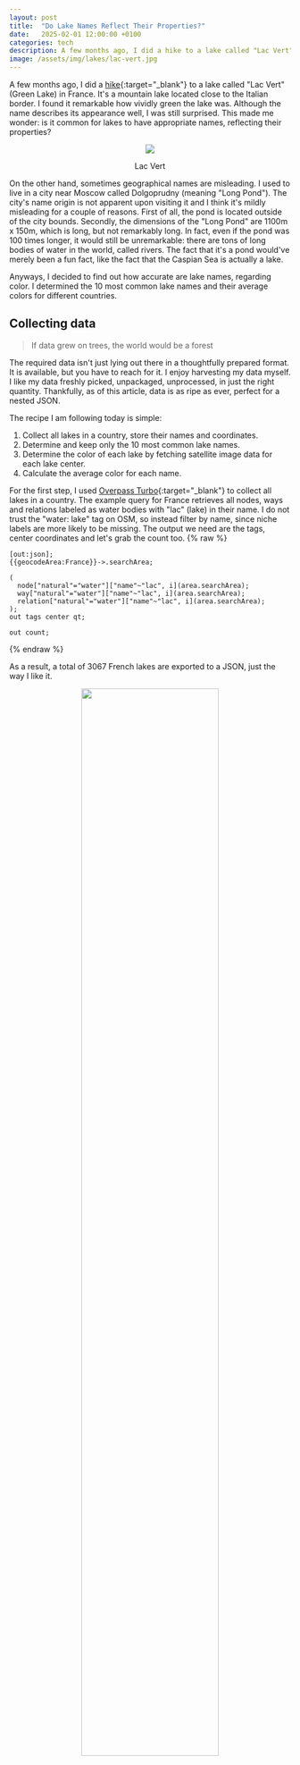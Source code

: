 ```yaml
---
layout: post
title:  "Do Lake Names Reflect Their Properties?"
date:   2025-02-01 12:00:00 +0100
categories: tech
description: A few months ago, I did a hike to a lake called "Lac Vert" (Green Lake) in France. It's a mountain lake located close to the Italian border. I found it remarkable how vividly green the lake was. Although the name describes its appearance well, I was still surprised.
image: /assets/img/lakes/lac-vert.jpg
---
```


<style>
    .color-block {
        width: 100%;
        min-width: 32px;
        height: 32px;
        display: block;
        text-align: center;
        line-height: 32px;
        margin: 0 auto;
    }

    td {
        padding: 6px 12px !important;
    }
</style>

A few months ago, I did a [hike](/travel/2024/lac-vert){:target="_blank"} to a lake called "Lac Vert" (Green Lake) in France. It's a mountain lake located close to the Italian border. I found it remarkable how vividly green the lake was. Although the name describes its appearance well, I was still surprised. This made me wonder: is it common for lakes to have appropriate names, reflecting their properties?

<center>
    <img src="/assets/img/lakes/lac-vert.jpg" />
    <p class="image-label">Lac Vert</p>
</center>

On the other hand, sometimes geographical names are misleading. I used to live in a city near Moscow called Dolgoprudny (meaning "Long Pond"). The city's name origin is not apparent upon visiting it and I think it's mildly misleading for a couple of reasons. First of all, the pond is located outside of the city bounds. Secondly, the dimensions of the "Long Pond" are 1100m x 150m, which is long, but not remarkably long. In fact, even if the pond was 100 times longer, it would still be unremarkable: there are tons of long bodies of water in the world, called rivers. The fact that it's a pond would've merely been a fun fact, like the fact that the Caspian Sea is actually a lake.

Anyways, I decided to find out how accurate are lake names, regarding color. I determined the 10 most common lake names and their average colors for different countries.

## Collecting data
> If data grew on trees, the world would be a forest

The required data isn't just lying out there in a thoughtfully prepared format. It is available, but you have to reach for it. I enjoy harvesting my data myself. I like my data freshly picked, unpackaged, unprocessed, in just the right quantity. Thankfully, as of this article, data is as ripe as ever, perfect for a nested JSON.

The recipe I am following today is simple:
1. Collect all lakes in a country, store their names and coordinates.
2. Determine and keep only the 10 most common lake names.
3. Determine the color of each lake by fetching satellite image data for each lake center.
4. Calculate the average color for each name.

For the first step, I used [Overpass Turbo](https://overpass-turbo.eu/){:target="_blank"} to collect all lakes in a country. The example query for France retrieves all nodes, ways and relations labeled as water bodies with "lac" (lake) in their name. I do not trust the "water: lake" tag on OSM, so instead filter by name, since niche labels are more likely to be missing. The output we need are the tags, center coordinates and let's grab the count too.
{% raw %}
```
[out:json];
{{geocodeArea:France}}->.searchArea;

(
  node["natural"="water"]["name"~"lac", i](area.searchArea);
  way["natural"="water"]["name"~"lac", i](area.searchArea);
  relation["natural"="water"]["name"~"lac", i](area.searchArea);
);
out tags center qt;

out count;
```
{% endraw %}

As a result, a total of 3067 French lakes are exported to a JSON, just the way I like it. 

<center>
    <img src="/assets/img/lakes/fr-lakes.png" style="width: 70%;" />
    <p class="image-label">Lakes of France</p>
</center>

For the next steps, I pull out my favourite and conviently appropriate tool, which is part of my everyday carry: TypeScript (I stopped using JS after a violent incident with a NaN). Determining the 10 most common lake names is straightforward, but what about the color? I decided to tackle it with the MapBox API, since it has a reasonable free tier. I fetched the satellite image tile for the zoomed-in region of each lake center and read a single pixel at the center of the tile, which should give us an idea of the lake's color. I'm not going to describe the [code](https://github.com/IvanLudvig/lake-colors){:target="_blank"} here, since all software developers become tired of seeing array manipulations even before starting their career while grinding leetcode, and they become tired of figuring out APIs and doing clumsy data transformations after. And everone else just doesn't care. Personally, I'm here for the lakes.

## Analysis

> At night all lakes are black

I determined the colors of all the 10 most common lake names, not only color-related ones. Thus, the expected column is accurate only for color-named lakes, being based on a naive interpretation of the name. For the rest, it provides a reference symbol to ease understanding.

#### France

| Name | Count | Expected | Average Color |
|:-------|:-----:|:-----:|:-----:|
| Noir (Black) | 41 | <span class="color-block" style="background-color: #000;"></span> | <span class="color-block" style="background-color: rgb(46,60,61);"></span> |
| Bleu (Blue) | 30 | <span class="color-block" style="background-color: rgb(100,150,200);"></span> | <span class="color-block" style="background-color: rgb(62,79,80);"></span> |
| Blanc (White) | 23 | <span class="color-block" style="background-color: #fff;"></span> | <span class="color-block" style="background-color: rgb(63,83,83);"></span> |
| Vert (Green) | 21 | <span class="color-block" style="background-color: rgb(50,150,50);"></span> | <span class="color-block" style="background-color: rgb(63,84,82);"></span> |
| Grand (Large) | 17 | <span style="font-size: 20px">LAC</span> | <span class="color-block" style="background-color: rgb(77,93,84);"></span> |
| Petit (Small) | 17 | <span style="font-size: 12px">lac</span> | <span class="color-block" style="background-color: rgb(61,77,76);"></span> |
| Rond (Round) | 12 | <span style="font-size: 20px">O</span> | <span class="color-block" style="background-color: rgb(49,61,64);"></span> |
| Grande Tempête (Great Storm) | 11 | <span>~~~</span> | <span class="color-block" style="background-color: rgb(94,105,112);"></span> |
| Long (Long) | 9 | <span>---------</span> | <span class="color-block" style="background-color: rgb(58,71,78);"></span> |
| Giaset | 9 | <span>?</span> | <span class="color-block" style="background-color: rgb(74,76,69);"></span> |

Four of the 10 most common lake names are related to a color. Black lakes are a little bit darker than other lakes. Blue, white and green lakes are not distinguishable from each other at all. All the lakes have a light-blue-greyish tint. 

#### Italy

| Name | Count | Expected | Average Color |
|:-------|:-----:|:-----:|:-----:|
| Nero (Black) | 42 | <span class="color-block" style="background-color: #000;"></span> | <span class="color-block" style="background-color: rgb(48,61,54);"></span> |
| Verde (Green) | 27 | <span class="color-block" style="background-color: rgb(50,150,50);"></span> | <span class="color-block" style="background-color: rgb(33,65,54);"></span> |
| Grande (Large) | 20 | <span style="font-size: 20px">LAGO</span> | <span class="color-block" style="background-color: rgb(34,51,41);"></span> |
| Lungo (Long) | 13 | <span>---------</span> | <span class="color-block" style="background-color: rgb(31,47,32);"></span> |
| Azzurro (Light Blue) | 12 | <span class="color-block" style="background-color: rgb(135,206,235);"></span> | <span class="color-block" style="background-color: rgb(84,113,93);"></span> |
| Scuro (Dark) | 10 | <span class="color-block" style="background-color: rgb(30,30,50);"></span> | <span class="color-block" style="background-color: rgb(39,57,48);"></span> |
| Bianco (White) | 9 | <span class="color-block" style="background-color: #fff;"></span> | <span class="color-block" style="background-color: rgb(82,112,91);"></span> |
| Dei Cigni (Of Swans) | 9 | <span style="font-family: serif">\_^ ^_</span> | <span class="color-block" style="background-color: rgb(17,44,38);"></span> |
| Gelato (Frozen) | 9 | <span>***</span> | <span class="color-block" style="background-color: rgb(37,49,49);"></span> |
| Piccolo (Small) | 8 | <span style="font-size: 12px">lago</span> | <span class="color-block" style="background-color: rgb(18,42,37);"></span> |

In Italy, we see five color-related names. Overall the lakes have a darker, greener and more contrasting colors. Black lakes are again the most common name by far. But this time, they are not darker than other lakes. The light blue and white lakes are noticeably lighter. A bit more common sense in Italy.

#### Russia

| Name | Count | Expected | Average Color |
|:-------|:-----:|:-----:|:-----:|
| Чёрное (Black) | 204 | <span class="color-block" style="background-color: rgb(0,0,0);"></span> | <span class="color-block" style="background-color: rgb(34,46,37);"></span> |
| Круглое (Round) | 187 | <span style="font-size: 20px">O</span> | <span class="color-block" style="background-color: rgb(38,49,40);"></span> |
| Долгое (Long) | 184 | <span>---------</span> | <span class="color-block" style="background-color: rgb(49,63,47);"></span> |
| Кривое (Curved) | 162 | <span>~</span> | <span class="color-block" style="background-color: rgb(51,66,45);"></span> |
| Белое (White) | 138 | <span class="color-block" style="background-color: #fff;"></span> | <span class="color-block" style="background-color: rgb(42,54,45);"></span> |
| Глубокое (Deep) | 112 | <span>\|...\|</span> | <span class="color-block" style="background-color: rgb(41,55,44);"></span> |
| Щучье (Pike) | 104 | <span>><></span> | <span class="color-block" style="background-color: rgb(34,46,40);"></span> |
| Глухое (Silent) | 90 | <span>...</span> | <span class="color-block" style="background-color: rgb(38,48,43);"></span> |
| Светлое (Light) | 88 | <span class="color-block" style="background-color: rgb(220,240,255);"></span> | <span class="color-block" style="background-color: rgb(41,53,45);"></span> |
| Большое (Large) | 88 | <span style="font-size: 20px">ОЗЕРО</span> | <span class="color-block" style="background-color: rgb(38,51,39);"></span> |

Again, the most common lake name is black. Average colors are remarkably consistent, all being dark green, noticeably darker than in France and Italy. This time, shape descriptions are more common, perhaps since every lake is the same color? Also, there are more than a hundred lakes swarming with fish: Pike! Food for thought.

#### Belarus

| Name | Count | Expected | Average Color |
|:-------|:-----:|:-----:|:-----:|
| Белае (White) | 48 | <span class="color-block" style="background-color: #fff;"></span> | <span class="color-block" style="background-color: rgb(26,42,30);"></span> |
| Чорнае (Black) | 43 | <span class="color-block" style="background-color: rgb(0,0,0);"></span> | <span class="color-block" style="background-color: rgb(25,37,31);"></span> |
| Святое (Holy) | 34 | <span>†</span> | <span class="color-block" style="background-color: rgb(39,53,46);"></span> |
| Доўгае (Long) | 34 | <span>---------</span> | <span class="color-block" style="background-color: rgb(30,45,34);"></span> |
| Глыбокае (Deep) | 18 | <span>\|...\|</span> | <span class="color-block" style="background-color: rgb(26,37,31);"></span> |
| Круглае (Round) | 17 | <span style="font-size: 20px">O</span> | <span class="color-block" style="background-color: rgb(28,39,31);"></span> |
| Глухое (Silent) | 14 | <span>...</span> | <span class="color-block" style="background-color: rgb(32,46,34);"></span> |
| Вялікае (Large) | 12 | <span style="font-size: 20px">ВОЗЕРА</span> | <span class="color-block" style="background-color: rgb(59,74,53);"></span> |
| Крывое (Curved) | 12 | <span>~</span> | <span class="color-block" style="background-color: rgb(43,57,44);"></span> |
| Бяздоннае (Bottomless) | 8 | <span>∞</span> | <span class="color-block" style="background-color: rgb(49,64,52);"></span> |

Unexpected: among the 10 most common lake names, only two refer to color, white and black. For the first time, white lakes are more common than black ones, but they are not even lighter. We can speculate that Belarusians have a tendency to call things "white", including their country, which means "White Rus". Although, in reality it's the opposite: Belarusian lakes are actually on average even darker than in Russia. The third most common name is "Holy", which came to my mind when I thought about the most common lake name in my country. Eight lakes are apparently bottomless. I'm not willing to verify this fact.

## Conclusion
> Let's gather around the Round Lake and talk

Lake names are not very accurate regarding color. 

Okay, I know you want to know it. Here is the color of the mentioned Lac Vert, extracted using my method of using the color of a single pixel from the satellite image. 
<div class="color-block" style="background-color: rgb(43,77,78); margin-bottom: 16px;">
</div>

Maybe single pixels are not very accurate too.

Pointless, really? Are you disappointed?
